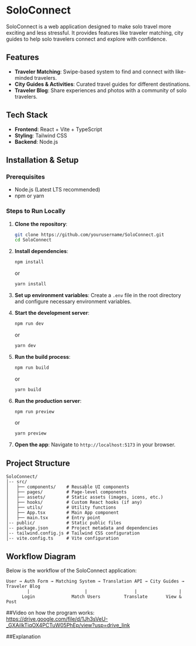 # SoloConnect

SoloConnect is a web application designed to make solo travel more exciting and less stressful. It provides features like traveler matching, city guides to help solo travelers connect and explore with confidence.

## Features

- **Traveler Matching**: Swipe-based system to find and connect with like-minded travelers.
- **City Guides & Activities**: Curated travel guides for different destinations.
- **Traveler Blog**: Share experiences and photos with a community of solo travelers.

## Tech Stack

- **Frontend**: React + Vite + TypeScript
- **Styling**: Tailwind CSS
- **Backend**: Node.js 

## Installation & Setup

  ### Prerequisites
  - Node.js (Latest LTS recommended)
  - npm or yarn

### Steps to Run Locally

1. **Clone the repository**:
   ```sh
   git clone https://github.com/yourusername/SoloConnect.git
   cd SoloConnect
   ```

2. **Install dependencies**:
   ```sh
   npm install
   ```
   or
   ```sh
   yarn install
   ```

3. **Set up environment variables**:
   Create a `.env` file in the root directory and configure necessary environment variables.

4. **Start the development server**:
   ```sh
   npm run dev
   ```
   or
   ```sh
   yarn dev
   ```

5. **Run the build process**:
   ```sh
   npm run build
   ```
   or
   ```sh
   yarn build
   ```

6. **Run the production server**:
   ```sh
   npm run preview
   ```
   or
   ```sh
   yarn preview
   ```

7. **Open the app**:
   Navigate to `http://localhost:5173` in your browser.

## Project Structure
```
SoloConnect/
│-- src/
│   ├── components/    # Reusable UI components
│   ├── pages/         # Page-level components
│   ├── assets/        # Static assets (images, icons, etc.)
│   ├── hooks/         # Custom React hooks (if any)
│   ├── utils/         # Utility functions
│   ├── App.tsx        # Main App component
│   ├── main.tsx       # Entry point
│-- public/            # Static public files
│-- package.json       # Project metadata and dependencies
│-- tailwind.config.js # Tailwind CSS configuration
│-- vite.config.ts     # Vite configuration
```

## Workflow Diagram
Below is the workflow of the SoloConnect application:

```
User → Auth Form → Matching System → Translation API → City Guides → Traveler Blog
        |                     |                  |                |
      Login              Match Users         Translate       View & Post
```
##Video on how the program works:
https://drive.google.com/file/d/1Jh3sVeU-_GXAiIkTiqOX4PCTuW05PhEp/view?usp=drive_link

##Explanation 





